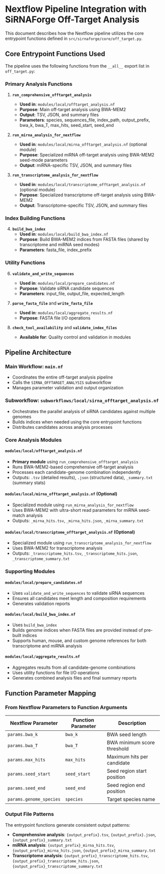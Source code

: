 # Nextflow Pipeline Integration with SiRNAForge Off-Target Analysis

This document describes how the Nextflow pipeline utilizes the core entrypoint functions defined in `src/sirnaforge/core/off_target.py`.

## Core Entrypoint Functions Used

The pipeline uses the following functions from the `__all__` export list in `off_target.py`:

### Primary Analysis Functions

1. **`run_comprehensive_offtarget_analysis`**
   - **Used in**: `modules/local/offtarget_analysis.nf`
   - **Purpose**: Main off-target analysis using BWA-MEM2
   - **Output**: TSV, JSON, and summary files
   - **Parameters**: species, sequences_file, index_path, output_prefix, bwa_k, bwa_T, max_hits, seed_start, seed_end

2. **`run_mirna_analysis_for_nextflow`**
   - **Used in**: `modules/local/mirna_offtarget_analysis.nf` (optional module)
   - **Purpose**: Specialized miRNA off-target analysis using BWA-MEM2 seed-mode parameters
   - **Output**: miRNA-specific TSV, JSON, and summary files

3. **`run_transcriptome_analysis_for_nextflow`**
   - **Used in**: `modules/local/transcriptome_offtarget_analysis.nf` (optional module)
   - **Purpose**: Specialized transcriptome off-target analysis using BWA-MEM2
   - **Output**: Transcriptome-specific TSV, JSON, and summary files

### Index Building Functions

4. **`build_bwa_index`**
   - **Used in**: `modules/local/build_bwa_index.nf`
   - **Purpose**: Build BWA-MEM2 indices from FASTA files (shared by transcriptome and miRNA seed modes)
   - **Parameters**: fasta_file, index_prefix

### Utility Functions

6. **`validate_and_write_sequences`**
   - **Used in**: `modules/local/prepare_candidates.nf`
   - **Purpose**: Validate siRNA candidate sequences
   - **Parameters**: input_file, output_file, expected_length

7. **`parse_fasta_file`** and **`write_fasta_file`**
   - **Used in**: `modules/local/aggregate_results.nf`
   - **Purpose**: FASTA file I/O operations

8. **`check_tool_availability`** and **`validate_index_files`**
   - **Available for**: Quality control and validation in modules

## Pipeline Architecture

### Main Workflow: `main.nf`
- Coordinates the entire off-target analysis pipeline
- Calls the `SIRNA_OFFTARGET_ANALYSIS` subworkflow
- Manages parameter validation and output organization

### Subworkflow: `subworkflows/local/sirna_offtarget_analysis.nf`
- Orchestrates the parallel analysis of siRNA candidates against multiple genomes
- Builds indices when needed using the core entrypoint functions
- Distributes candidates across analysis processes

### Core Analysis Modules

#### `modules/local/offtarget_analysis.nf`
- **Primary module** using `run_comprehensive_offtarget_analysis`
- Runs BWA-MEM2-based comprehensive off-target analysis
- Processes each candidate-genome combination independently
- Outputs: `.tsv` (detailed results), `.json` (structured data), `_summary.txt` (summary stats)

#### `modules/local/mirna_offtarget_analysis.nf` (Optional)
- Specialized module using `run_mirna_analysis_for_nextflow`
- Uses BWA-MEM2 with ultra-short read parameters for miRNA seed-match analysis
- Outputs: `_mirna_hits.tsv`, `_mirna_hits.json`, `_mirna_summary.txt`

#### `modules/local/transcriptome_offtarget_analysis.nf` (Optional)
- Specialized module using `run_transcriptome_analysis_for_nextflow`
- Uses BWA-MEM2 for transcriptome analysis
- Outputs: `_transcriptome_hits.tsv`, `_transcriptome_hits.json`, `_transcriptome_summary.txt`

### Supporting Modules

#### `modules/local/prepare_candidates.nf`
- Uses `validate_and_write_sequences` to validate siRNA sequences
- Ensures all candidates meet length and composition requirements
- Generates validation reports

#### `modules/local/build_bwa_index.nf`
- Uses `build_bwa_index`
- Builds genome indices when FASTA files are provided instead of pre-built indices
- Supports human, mouse, and custom genome references for both transcriptome and miRNA analysis

#### `modules/local/aggregate_results.nf`
- Aggregates results from all candidate-genome combinations
- Uses utility functions for file I/O operations
- Generates combined analysis files and final summary reports

## Function Parameter Mapping

### From Nextflow Parameters to Function Arguments

| Nextflow Parameter | Function Parameter | Description |
|-------------------|-------------------|-------------|
| `params.bwa_k` | `bwa_k` | BWA seed length |
| `params.bwa_T` | `bwa_T` | BWA minimum score threshold |
| `params.max_hits` | `max_hits` | Maximum hits per candidate |
| `params.seed_start` | `seed_start` | Seed region start position |
| `params.seed_end` | `seed_end` | Seed region end position |
| `params.genome_species` | `species` | Target species name |

### Output File Patterns

The entrypoint functions generate consistent output patterns:

- **Comprehensive analysis**: `{output_prefix}.tsv`, `{output_prefix}.json`, `{output_prefix}_summary.txt`
- **miRNA analysis**: `{output_prefix}_mirna_hits.tsv`, `{output_prefix}_mirna_hits.json`, `{output_prefix}_mirna_summary.txt`
- **Transcriptome analysis**: `{output_prefix}_transcriptome_hits.tsv`, `{output_prefix}_transcriptome_hits.json`, `{output_prefix}_transcriptome_summary.txt`
